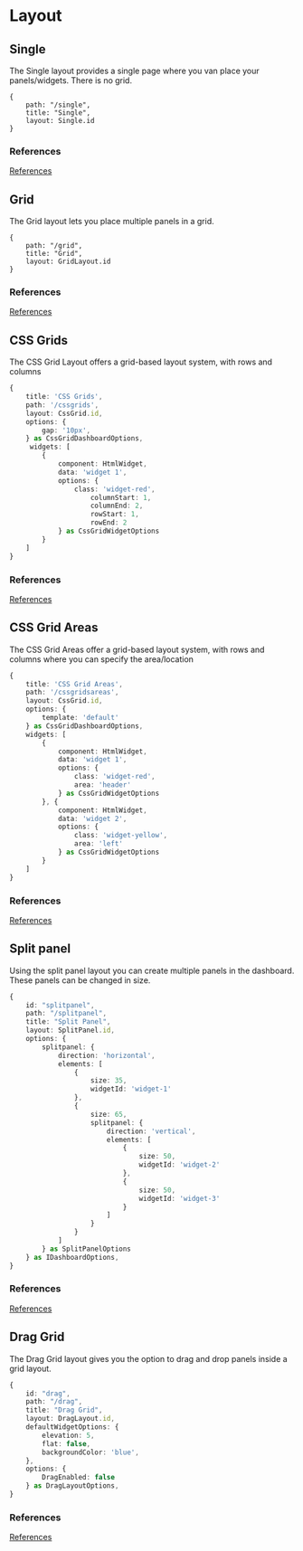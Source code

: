 # Layout

## Single
The Single layout provides a single page where you van place your panels/widgets. There is no grid.
```
{
    path: "/single",
    title: "Single",
    layout: Single.id
}
```

### References
[References](http://localhost:8081/references/classes/_cs_client_src_layout_single_single_.single.html#hierarchy)

## Grid
The Grid layout lets you place multiple panels in a grid.
```
{
    path: "/grid",
    title: "Grid",
    layout: GridLayout.id
}
```

### References
[References](http://localhost:8081/references/classes/_cs_client_src_layout_grid_layout_grid_layout_.gridlayout.html)

## CSS Grids
The CSS Grid Layout offers a grid-based layout system, with rows and columns
```ts
{
    title: 'CSS Grids',
    path: '/cssgrids',
    layout: CssGrid.id,
    options: {
        gap: '10px',
    } as CssGridDashboardOptions,
     widgets: [
        {
            component: HtmlWidget,
            data: 'widget 1',
            options: {
                class: 'widget-red',
                    columnStart: 1,
                    columnEnd: 2,
                    rowStart: 1,
                    rowEnd: 2
            } as CssGridWidgetOptions
        }
    ]
}
```

### References
[References](http://localhost:8081/references/classes/_cs_client_src_layout_css_grid_css_grid_.cssgrid.html)

## CSS Grid Areas
The CSS Grid Areas offer a grid-based layout system, with rows and columns where you can specify the area/location
```ts
{
    title: 'CSS Grid Areas',
    path: '/cssgridsareas',
    layout: CssGrid.id,
    options: {
        template: 'default'
    } as CssGridDashboardOptions,
    widgets: [
        {
            component: HtmlWidget,
            data: 'widget 1',
            options: {
                class: 'widget-red',
                area: 'header'
            } as CssGridWidgetOptions
        }, {
            component: HtmlWidget,
            data: 'widget 2',
            options: {
                class: 'widget-yellow',
                area: 'left'
            } as CssGridWidgetOptions
        }
    ]
}
```

### References
[References](http://localhost:8081/references/classes/_cs_client_src_layout_flex_grid_flex_grid_.flexgrid.html#methods)

## Split panel
Using the split panel layout you can create multiple panels in the dashboard. These panels can be changed in size.
```ts
{
    id: "splitpanel",
    path: "/splitpanel",
    title: "Split Panel",
    layout: SplitPanel.id,
    options: {
        splitpanel: {
            direction: 'horizontal',
            elements: [
                {
                    size: 35,
                    widgetId: 'widget-1'
                },
                {
                    size: 65,
                    splitpanel: {
                        direction: 'vertical',
                        elements: [
                            {
                                size: 50,
                                widgetId: 'widget-2'
                            },
                            {
                                size: 50,
                                widgetId: 'widget-3'
                            }
                        ]
                    }
                }
            ]
        } as SplitPanelOptions
    } as IDashboardOptions,
}
```

### References
[References](http://localhost:8081/references/cs-split-panel-README.html#sub-header-1)

## Drag Grid
The Drag Grid layout gives you the option to drag and drop panels inside a grid layout.
```ts
{
    id: "drag",
    path: "/drag",
    title: "Drag Grid",
    layout: DragLayout.id,
    defaultWidgetOptions: {
        elevation: 5,
        flat: false,
        backgroundColor: 'blue',
    },
    options: {
        DragEnabled: false
    } as DragLayoutOptions,
}
```

### References
[References](http://localhost:8081/references/cs-drag-grid-README.html)